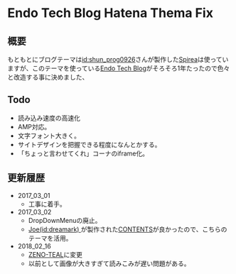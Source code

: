 # Endo Tech Blog Hatena Thema Fix

##  概要

もともとにブログテーマは[id:shun_prog0926](http://www.ituore.com/about)さんが製作した[Spirea](http://www.ituore.com/entry/spirea)は使っていますが、このテーマを使っている[Endo Tech Blog](http://kikuchi1201.hateblo.jp/)がそろそろ1年たったので色々と改造する事に決めました、

## Todo

- 読み込み速度の高速化
- AMP対応。
- 文字フォント大きく。
- サイトデザインを把握できる程度になんとかする。
- 「ちょっと言わせてくれ」コーナのiframe化。

## 更新履歴

- 2017_03_01
  - 工事に着手。
- 2017_03_02
  - DropDownMenuの廃止。
  - [Joe(id:dreamark) ](http://www.dreamark.tokyo/about)が製作された[CONTENTS](http://www.dreamark.tokyo/entry/contents)が良かったので、こちらのテーマを活用。
- 2018_02_16
  - [ZENO-TEAL](http://zeno-teal.hatenablog.com/)に変更
  - 以前として画像が大きすぎて読みこみが遅い問題がある。
